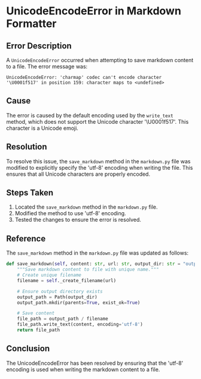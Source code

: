 # UnicodeEncodeError in Markdown Formatter

## Error Description
A `UnicodeEncodeError` occurred when attempting to save markdown content to a file. The error message was:
```
UnicodeEncodeError: 'charmap' codec can't encode character '\U0001f517' in position 159: character maps to <undefined>
```

## Cause
The error is caused by the default encoding used by the `write_text` method, which does not support the Unicode character '\U0001f517'. This character is a Unicode emoji.

## Resolution
To resolve this issue, the `save_markdown` method in the `markdown.py` file was modified to explicitly specify the 'utf-8' encoding when writing the file. This ensures that all Unicode characters are properly encoded.

## Steps Taken
1. Located the `save_markdown` method in the `markdown.py` file.
2. Modified the method to use 'utf-8' encoding.
3. Tested the changes to ensure the error is resolved.

## Reference
The `save_markdown` method in the `markdown.py` file was updated as follows:
```python
def save_markdown(self, content: str, url: str, output_dir: str = "output") -> Path:
    """Save markdown content to file with unique name."""
    # Create unique filename
    filename = self._create_filename(url)

    # Ensure output directory exists
    output_path = Path(output_dir)
    output_path.mkdir(parents=True, exist_ok=True)

    # Save content
    file_path = output_path / filename
    file_path.write_text(content, encoding='utf-8')
    return file_path
```

## Conclusion
The UnicodeEncodeError has been resolved by ensuring that the 'utf-8' encoding is used when writing the markdown content to a file.